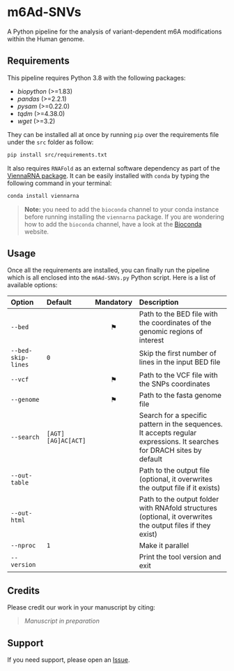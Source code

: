 # m6Ad-SNVs

A Python pipeline for the analysis of variant-dependent m6A modifications within the Human genome.

## Requirements

This pipeline requires Python 3.8 with the following packages:

- _biopython_ (>=1.83)
- _pandas_ (>=2.2.1)
- _pysam_ (>=0.22.0)
- _tqdm_ (>=4.38.0)
- _wget_ (>=3.2)

They can be installed all at once by running `pip` over the requirements file under the `src` folder as follow: 

```bash
pip install src/requirements.txt
```

It also requires `RNAFold` as an external software dependency as part of the [ViennaRNA package](https://www.tbi.univie.ac.at/RNA/). It can be easily installed with `conda` by typing the following command in your terminal:

```bash
conda install viennarna
```

> __Note:__ 
> you need to add the `bioconda` channel to your conda instance before running installing the `viennarna` package. If you are wondering how to add the `bioconda` channel, have a look at the [Bioconda](https://bioconda.github.io) website.

## Usage

Once all the requirements are installed, you can finally run the pipeline which is all enclosed into the `m6Ad-SNVs.py` Python script. Here is a list of available options:

| Option             | Default            | Mandatory | Description  |
|:-------------------|:-------------------|:---------:|:-------------|
| `--bed`            |                    | ⚑         | Path to the BED file with the coordinates of the genomic regions of interest |
| `--bed-skip-lines` | `0`                |           | Skip the first number of lines in the input BED file |
| `--vcf`            |                    | ⚑         | Path to the VCF file with the SNPs coordinates |
| `--genome`         |                    | ⚑         | Path to the fasta genome file |
| `--search`         | `[AGT][AG]AC[ACT]` |           | Search for a specific pattern in the sequences. It accepts regular expressions. It searches for DRACH sites by default |
| `--out-table`      |                    |           | Path to the output file (optional, it overwrites the output file if it exists) |
| `--out-html`       |                    |           | Path to the output folder with RNAfold structures (optional, it overwrites the output files if they exist) |
| `--nproc`          | `1`                |           | Make it parallel |
| `--version`        |                    |           | Print the tool version and exit |

## Credits

Please credit our work in your manuscript by citing:

> _Manuscript in preparation_

## Support

If you need support, please open an [Issue](https://github.com/cumbof/m6Ad-SNVs/issues).